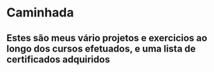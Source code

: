 # Caminhada

<h2> Estes são meus vário projetos e exercicios ao longo dos cursos efetuados, e uma lista de certificados adquiridos
